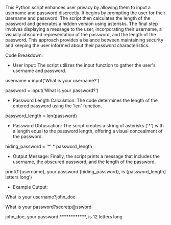 This Python script enhances user privacy by allowing them to input a username and password discreetly. It begins by prompting the user for their username and password. The script then calculates the length of the password and generates a hidden version using asterisks. The final step involves displaying a message to the user, incorporating their username, a visually obscured representation of the password, and the length of the password. This approach provides a balance between maintaining security and keeping the user informed about their password characteristics.

Code Breakdown:


* User Input:
The script utilizes the input function to gather the user's username and password.

username = input('What is your username?')

password = input('What is your password?')


* Password Length Calculation:
The code determines the length of the entered password using the 'len' function.

password_length = len(password)


* Password Obfuscation:
The script creates a string of asterisks ('*') with a length equal to the password length, offering a visual concealment of the password.

hiding_password = '*' * password_length


* Output Message:
Finally, the script prints a message that includes the username, the obscured password, and the length of the password.

print(f'{username}, your password {hiding_password}, is {password_length} letters long')

* Example Output:

What is your username?john_doe

What is your password?secretp@ssword

john_doe, your password ************, is 12 letters long 

